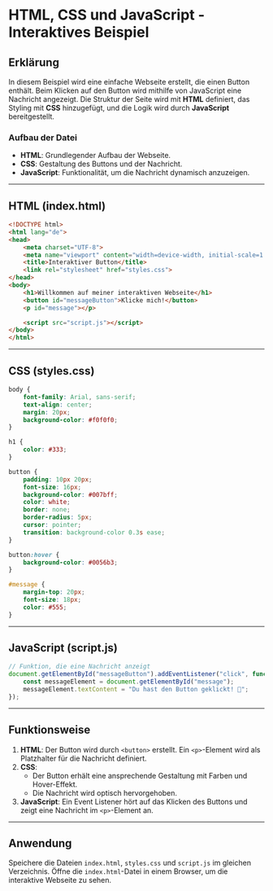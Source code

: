 
# HTML, CSS und JavaScript - Interaktives Beispiel

## Erklärung
In diesem Beispiel wird eine einfache Webseite erstellt, die einen Button enthält. Beim Klicken auf den Button wird mithilfe von JavaScript eine Nachricht angezeigt. Die Struktur der Seite wird mit **HTML** definiert, das Styling mit **CSS** hinzugefügt, und die Logik wird durch **JavaScript** bereitgestellt.

### Aufbau der Datei
- **HTML**: Grundlegender Aufbau der Webseite.
- **CSS**: Gestaltung des Buttons und der Nachricht.
- **JavaScript**: Funktionalität, um die Nachricht dynamisch anzuzeigen.

---

## HTML (index.html)
```html
<!DOCTYPE html>
<html lang="de">
<head>
    <meta charset="UTF-8">
    <meta name="viewport" content="width=device-width, initial-scale=1.0">
    <title>Interaktiver Button</title>
    <link rel="stylesheet" href="styles.css">
</head>
<body>
    <h1>Willkommen auf meiner interaktiven Webseite</h1>
    <button id="messageButton">Klicke mich!</button>
    <p id="message"></p>

    <script src="script.js"></script>
</body>
</html>
```

---

## CSS (styles.css)
```css
body {
    font-family: Arial, sans-serif;
    text-align: center;
    margin: 20px;
    background-color: #f0f0f0;
}

h1 {
    color: #333;
}

button {
    padding: 10px 20px;
    font-size: 16px;
    background-color: #007bff;
    color: white;
    border: none;
    border-radius: 5px;
    cursor: pointer;
    transition: background-color 0.3s ease;
}

button:hover {
    background-color: #0056b3;
}

#message {
    margin-top: 20px;
    font-size: 18px;
    color: #555;
}
```

---

## JavaScript (script.js)
```javascript
// Funktion, die eine Nachricht anzeigt
document.getElementById("messageButton").addEventListener("click", function() {
    const messageElement = document.getElementById("message");
    messageElement.textContent = "Du hast den Button geklickt! 🎉";
});
```

---

## Funktionsweise
1. **HTML**: Der Button wird durch `<button>` erstellt. Ein `<p>`-Element wird als Platzhalter für die Nachricht definiert.
2. **CSS**: 
   - Der Button erhält eine ansprechende Gestaltung mit Farben und Hover-Effekt.
   - Die Nachricht wird optisch hervorgehoben.
3. **JavaScript**: Ein Event Listener hört auf das Klicken des Buttons und zeigt eine Nachricht im `<p>`-Element an.

---

## Anwendung
Speichere die Dateien `index.html`, `styles.css` und `script.js` im gleichen Verzeichnis. Öffne die `index.html`-Datei in einem Browser, um die interaktive Webseite zu sehen.
